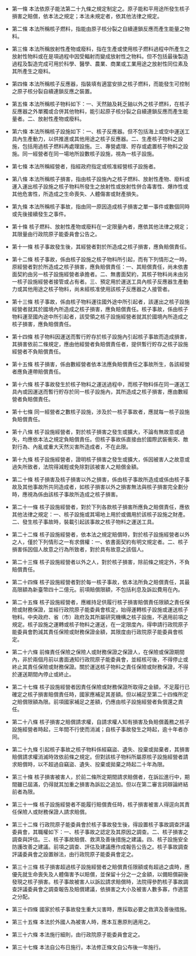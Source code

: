 * 第一條 本法依原子能法第二十九條之規定制定之。原子能和平用途所發生核子損害之賠償，依本法之規定；本法未規定者，依其他法律之規定。

* 第二條 本法所稱核子燃料，指能由原子核分裂之自續連鎖反應而產生能量之物料。

* 第三條 本法所稱放射性產物或廢料，指在生產或使用核子燃料過程中所產生之放射性物料或在是項過程中因受輻射而變成放射性之物料。但不包括最後製造過程及製造完成可用於科學、醫學、農業、商業或工業用途之放射性同位素及其所產生之廢料。

* 第四條 本法所稱核子反應器，指裝填有適當安排之核子燃料，而能發生可控制之原子核分裂自續連鎖反應之裝置。

* 第五條 本法所稱核子物料如下：一、天然鈾及耗乏鈾以外之核子燃料，在核子反應器之外單獨或合併其他物料，能引起原子核分裂之自續連鎖反應而產生能量者。二、放射性產物或廢料。

* 第六條 本法所稱核子設施如下：一、核子反應器。但不包括海上或空中運送工具內生產動力，以供推進或其他用途之核子反應器。二、生產核子物料之設施，包括用過核子燃料再處理設施。三、專營處理、貯存或處置核子物料之設施。同一經營者在同一場地所設數核子設施，視為一核子設施。

* 第七條 本法所稱經營者，指經政府指定或核准經營核子設施者。

* 第八條 本法所稱核子損害，指由核子設施內之核子燃料、放射性產物、廢料或運入運出核子設施之核子物料所發生之放射性或放射性併合毒害性、爆炸性或其他危害性，所造成之生命喪失、人體傷害或財產損失。

* 第九條 本法所稱核子事故，指由同一原因造成核子損害之單一事件或數個同時或先後接續發生之事件。

* 第十條 核子燃料、放射性產物或廢料在一定限量內者，應依其他法律之規定；其限量由行政院原子能委員會公告之。

* 第十一條 核子事故發生後，其經營者對於所造成之核子損害，應負賠償責任。

* 第十二條 核子事故，係由核子設施之核子物料所引起，而有下列情形之一時，原經營者對於所造成之核子損害，應負賠償責任：一、其賠償責任，尚未依書面契約由另一核子設施經營者承擔者。二、無書面契約，其核子物料尚未由另一核子設施經營者接管或占有者。三、預定用於運送工具內核子反應器生產動力或其他用途之核子物料，尚未經核准使用該核子反應器之人接管者。

* 第十三條 核子事故，係由核子物料運往國外途中所引起者，該運出之核子設施經營者就其於國境內所造成之核子損害，應負賠償責任。核子事故，係由核子物料運至國內途中所引起者，該受領之核子設施經營者就其於國境內所造成之核子損害，應負賠償責任。

* 第十四條 核子物料因運送而暫行貯存於核子設施內引起核子事故而造成損害，其損害依前二條規定，應由他經營者負賠償責任者，提供暫行貯存之核子設施經營者不負賠償責任。

* 第十五條 核子損害，係由數經營者依本法應負賠償責任之事故所生，各該經營者應負連帶賠償責任。

* 第十六條 核子事故發生於核子物料之運送過程中，而核子物料係在同一運送工具內或因運送而暫行貯存於同一核子設施內，其所造成之核子損害，應由數經營者負賠償責任。

* 第十七條 同一經營者之數核子設施，涉及於一核子事故者，應就每一核子設施負賠償責任。

* 第十八條 核子設施經營者，對於核子損害之發生或擴大，不論有無故意或過失，均應依本法之規定負賠償責任。但核子事故係直接由於國際武裝衝突、敵對行為、內亂或重大天然災害所造成者，不在此限。

* 第十九條 核子設施經營者，證明核子損害之發生或擴大，係因被害人之故意或過失所致者，法院得減輕或免除對該被害人之賠償金額。

* 第二十條 核子損害及核子損害以外之損害，係由核子事故所造成或係由核子事故及其他事故所共同造成者，如核子損害以外之損害無法與核子損害完全劃分時，應視為係由該核子事故所造成之核子損害。

* 第二十一條 核子設施經營者，對於下列各款核子損害所應負之賠償責任，應依其他法律之規定：一、核子設施或其場地上用於或備用於該核子設施之財產。二、發生核子事故時，裝載引起該事故之核子物料之運送工具。

* 第二十二條 核子設施經營者，依本法之規定賠償時，對於核子設施經營者以外之人，僅於下列情形之一有求償權：一、依書面契約有明文規定者。二、核子損害係因個人故意之行為所致者，對於具有故意之該個人。

* 第二十三條 核子設施經營者以外之人，對於核子損害，除前條之規定外，不負賠償責任。

* 第二十四條 核子設施經營者對於每一核子事故，依本法所負之賠償責任，其最高限額為新臺幣四十二億元。前項賠償限額，不包括利息及訴訟費用在內。

* 第二十五條 核子設施經營者，應維持足供履行核子損害賠償責任限額之責任保險或財務保證，並經行政院原子能委員會核定，始得運轉核子設施或運送核子物料。中央政府、省（市）政府及其所屬研究機構之核子設施，不適用前項之規定。核子設施之運轉或核子物料之運送，在一定限度內，得申請行政院原子能委員會酌減其責任保險或財務保證金額，其限度由行政院原子能委員會核定。

* 第二十六條 前條責任保險之保險人或財務保證之保證人，在保險或保證期間內，非於兩個月前以書面通知行政院原子能委員會，並經核可後，不得停止或終止其責任保險或財務保證。關於運送核子物料之責任保險或財務保證，不得於運送期間內停止或終止。

* 第二十七條 核子設施經營者因責任保險或財務保證所取得之金額，不足履行已確定之核子損害賠償責任時，國家應補足其差額。但以補足至第二十四條所定之賠償限額為限。前項國家補足之差額，仍應由核子設施經營者負償還之責任。

* 第二十八條 核子損害之賠償請求權，自請求權人知有損害及負賠償義務之核子設施經營者時起，三年間不行使而消滅；自核子事故發生之時起，逾十年者亦同。

* 第二十九條 引起核子事故之核子物料係經竊盜、遺失、投棄或拋棄者，其損害賠償請求權消滅時效依前條之規定。但對該核子物料所屬原核子設施經營者請求賠償時，以不超過自竊盜、遺失、投棄或拋棄之時起二十年為限。

* 第三十條 核子損害被害人，於前二條所定期間請求賠償者，在訴訟進行中，期間雖已屆滿，仍得就其加重之損害為訴訟之追加。但以在第二審言詞辯論終結前者為限。

* 第三十一條 核子設施經營者不能履行賠償責任時，核子損害被害人得逕向其責任保險人或財務保證人請求賠償。

* 第三十二條 行政院原子能委員會於核子事故發生後，得設置核子事故調查評議委員會，其職權如下：一、核子事故之認定及其原因之調查。二、核子損害之調查與評估。三、核子事故賠償、救濟及善後措施之建議。四、核子設施安全防護改善之建議。前項之調查、評估及建議應作成報告公告之。核子事故調查評議委員會之設置辦法，由行政院原子能委員會定之。

* 第三十三條 核子損害超過核子設施經營者之賠償責任限額或有超過之虞時，應優先就生命喪失及人體傷害予以賠償，並保留十分之一之金額，以備賠償嗣後發現之核子損害。核子事故被害人以訴訟請求賠償時，法院得參酌核子事故調查評議委員會之調查報告及賠償建議，依損害之大小及被害人數多寡，作適當之分配。

* 第三十四條 國家於核子事故發生重大災害時，應採取必要之救濟及善後措施。

* 第三十五條 本法於外國人為被害人時，應本互惠原則適用之。

* 第三十六條 本法施行細則，由行政院原子能委員會定之。

* 第三十七條 本法自公布日施行。本法修正條文自公布後一年施行。

